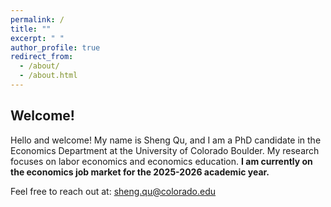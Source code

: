 ```yaml
---
permalink: /
title: ""
excerpt: " "
author_profile: true
redirect_from: 
  - /about/
  - /about.html
---
```


## Welcome!

Hello and welcome! My name is Sheng Qu, and I am a PhD candidate in the Economics Department at the University of Colorado Boulder. My research focuses on labor economics and economics education. 
**I am currently on the economics job market for the 2025-2026 academic year.**


Feel free to reach out at: [sheng.qu@colorado.edu](mailto:sheng.qu@colorado.edu)
